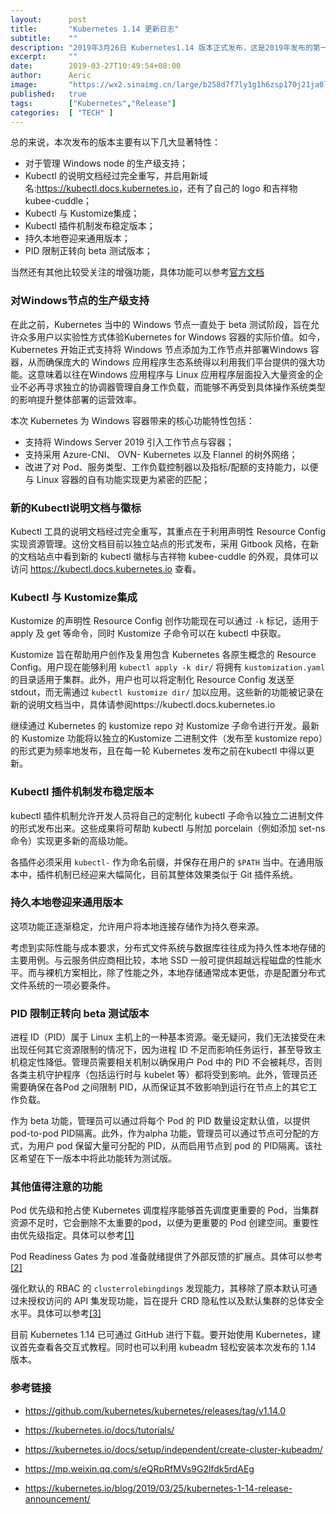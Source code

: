 ```yaml
---
layout:      post
title:       "Kubernetes 1.14 更新日志"
subtitle:    ""
description: "2019年3月26日 Kubernetes1.14 版本正式发布，这是2019年发布的第一个版本，距离上个版本发布刚好又是三个月的时间。今天把该版本的主要特性说明一下"
excerpt:     ""
date:        2019-03-27T10:49:54+08:00
author:      Aeric
image:       "https://wx2.sinaimg.cn/large/b258d7f7ly1g1h6zsp170j21ja0lo77x.jpg"
published:   true
tags:        ["Kubernetes","Release"]
categories:  [ "TECH" ]
---
```


总的来说，本次发布的版本主要有以下几大显著特性：

- 对于管理 Windows node 的生产级支持；
- Kubectl 的说明文档经过完全重写，并启用新域名:<https://kubectl.docs.kubernetes.io>，还有了自己的 logo 和吉祥物 kubee-cuddle；
- Kubectl 与 Kustomize集成；
- Kubectl 插件机制发布稳定版本；
- 持久本地卷迎来通用版本；
- PID 限制正转向 beta 测试版本；

当然还有其他比较受关注的增强功能，具体功能可以参考[官方文档](https://kubernetes.io/blog/2019/03/25/kubernetes-1-14-release-announcement/)

### 对Windows节点的生产级支持

在此之前，Kubernetes 当中的 Windows 节点一直处于 beta 测试阶段，旨在允许众多用户以实验性方式体验Kubernetes for Windows 容器的实际价值。如今，Kubernetes 开始正式支持将 Windows 节点添加为工作节点并部署Windows 容器，从而确保庞大的 Windows 应用程序生态系统得以利用我们平台提供的强大功能。这意味着以往在Windows 应用程序与 Linux 应用程序层面投入大量资金的企业不必再寻求独立的协调器管理自身工作负载，而能够不再受到具体操作系统类型的影响提升整体部署的运营效率。

本次 Kubernetes 为 Windows 容器带来的核心功能特性包括：

- 支持将 Windows Server 2019 引入工作节点与容器；
- 支持采用 Azure-CNI、 OVN- Kubernetes 以及 Flannel 的树外网络；
- 改进了对 Pod、服务类型、工作负载控制器以及指标/配额的支持能力，以便与 Linux 容器的自有功能实现更为紧密的匹配；

### 新的Kubectl说明文档与徽标

Kubectl 工具的说明文档经过完全重写，其重点在于利用声明性 Resource Config 实现资源管理。这份文档目前以独立站点的形式发布，采用 Gitbook 风格，在新的文档站点中看到新的 kubectl 徽标与吉祥物 kubee-cuddle 的外观，具体可以访问 https://kubectl.docs.kubernetes.io 查看。

### Kubectl 与 Kustomize集成

Kustomize 的声明性 Resource Config 创作功能现在可以通过 `-k` 标记，适用于 apply 及 get 等命令，同时 Kustomize 子命令可以在 kubectl 中获取。

Kustomize 旨在帮助用户创作及复用包含 Kubernetes 各原生概念的 Resource Config。用户现在能够利用 `kubectl apply -k dir/` 将拥有 `kustomization.yaml` 的目录适用于集群。此外，用户也可以将定制化 Resource Config 发送至stdout，而无需通过 `kubectl kustomize dir/` 加以应用。这些新的功能被记录在新的说明文档当中，具体请参阅https://kubectl.docs.kubernetes.io

继续通过 Kubernetes 的 kustomize repo 对 Kustomize 子命令进行开发。最新的 Kustomize 功能将以独立的Kustomize 二进制文件（发布至 kustomize repo）的形式更为频率地发布，且在每一轮 Kubernetes 发布之前在kubectl 中得以更新。

### Kubectl 插件机制发布稳定版本

kubectl 插件机制允许开发人员将自己的定制化 kubectl 子命令以独立二进制文件的形式发布出来。这些成果将可帮助 kubectl 与附加 porcelain（例如添加 set-ns 命令）实现更多新的高级功能。

各插件必须采用 `kubectl-` 作为命名前缀，并保存在用户的 `$PATH` 当中。在通用版本中，插件机制已经迎来大幅简化，目前其整体效果类似于 Git 插件系统。

### 持久本地卷迎来通用版本

这项功能正逐渐稳定，允许用户将本地连接存储作为持久卷来源。

考虑到实际性能与成本要求，分布式文件系统与数据库往往成为持久性本地存储的主要用例。与云服务供应商相比较，本地 SSD 一般可提供超越远程磁盘的性能水平。而与裸机方案相比，除了性能之外，本地存储通常成本更低，亦是配置分布式文件系统的一项必要条件。

### PID 限制正转向 beta 测试版本

进程 ID（PID）属于 Linux 主机上的一种基本资源。毫无疑问，我们无法接受在未出现任何其它资源限制的情况下，因为进程 ID 不足而影响任务运行，甚至导致主机稳定性降低。管理员需要相关机制以确保用户 Pod 中的 PID 不会被耗尽，否则各类主机守护程序（包括运行时与 kubelet 等）都将受到影响。此外，管理员还需要确保在各Pod 之间限制 PID，从而保证其不致影响到运行在节点上的其它工作负载。

作为 beta 功能，管理员可以通过将每个 Pod 的 PID 数量设定默认值，以提供 pod-to-pod PID隔离。此外，作为alpha 功能，管理员可以通过节点可分配的方式，为用户 pod 保留大量可分配的 PID，从而启用节点到 pod 的 PID隔离。该社区希望在下一版本中将此功能转为测试版。

### 其他值得注意的功能

Pod 优先级和抢占使 Kubernetes 调度程序能够首先调度更重要的 Pod，当集群资源不足时，它会删除不太重要的pod，以便为更重要的 Pod 创建空间。重要性由优先级指定。具体可以参考[[1]](https://github.com/kubernetes/enhancements/issues/564)

Pod Readiness Gates 为 pod 准备就绪提供了外部反馈的扩展点。具体可以参考[[2]](https://github.com/kubernetes/enhancements/issues/580)

强化默认的 RBAC 的 `clusterrolebingdings` 发现能力，其移除了原本默认可通过未授权访问的 API 集发现功能，旨在提升 CRD 隐私性以及默认集群的总体安全水平。具体可以参考[[3]](https://github.com/kubernetes/enhancements/issues/789)



目前 Kubernetes 1.14 已可通过 GitHub 进行下载。要开始使用 Kubernetes，建议首先查看各交互式教程。同时也可以利用 kubeadm 轻松安装本次发布的 1.14 版本。

### 参考链接

- https://github.com/kubernetes/kubernetes/releases/tag/v1.14.0

- https://kubernetes.io/docs/tutorials/

- https://kubernetes.io/docs/setup/independent/create-cluster-kubeadm/

- https://mp.weixin.qq.com/s/eQRpRfMVs9G2lfdk5rdAEg

- https://kubernetes.io/blog/2019/03/25/kubernetes-1-14-release-announcement/

  